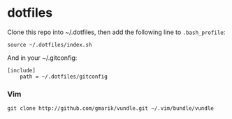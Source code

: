 # dotfiles

Clone this repo into ~/.dotfiles, then add the following line to `.bash_profile`:

    source ~/.dotfiles/index.sh
	
And in your ~/.gitconfig:

	[include]
		path = ~/.dotfiles/gitconfig

### Vim
	git clone http://github.com/gmarik/vundle.git ~/.vim/bundle/vundle
